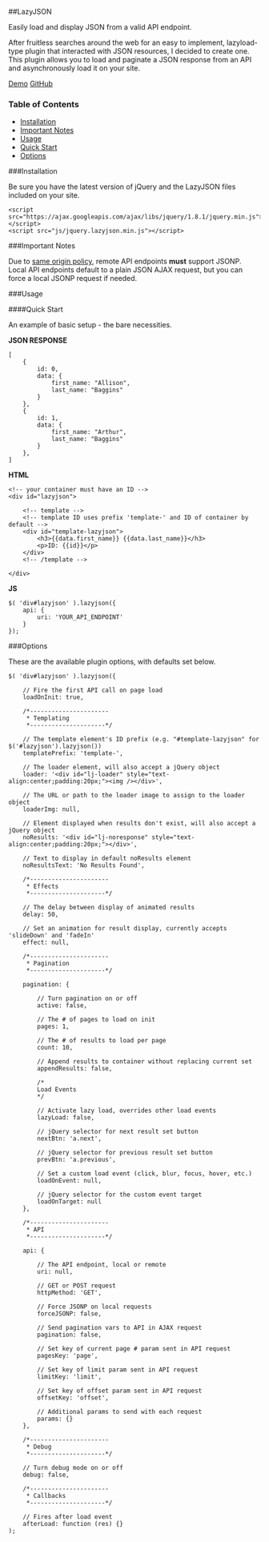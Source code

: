 ##LazyJSON

Easily load and display JSON from a valid API endpoint.

After fruitless searches around the web for an easy to implement, lazyload-type plugin that interacted with JSON resources, I decided to create one. This plugin allows you to load and paginate a JSON response from an API and asynchronously load it on your site.

<a class="btn large" href="http://rpnzl.com/jquery/lazyjson/demo">Demo</a>
<a class="btn large" href="https://github.com/rpnzl/jquery-lazyjson">GitHub</a>

### Table of Contents

<div class="toc">
	<ul>
		<li>
			<a href="#installation">Installation</a>
		</li>
		<li>
			<a href="#important">Important Notes</a>
		</li>
		<li>
			<a href="#usage">Usage</a>
		</li>
		<li>
			<a href="#usage-quickstart">Quick Start</a>
		</li>
		<li>
			<a href="#options">Options</a>
		</li>
	</ul>
</div>

###Installation<a id="installation"/>

Be sure you have the latest version of jQuery and the LazyJSON files included on your site.

	<script src="https://ajax.googleapis.com/ajax/libs/jquery/1.8.1/jquery.min.js"></script>
    <script src="js/jquery.lazyjson.min.js"></script>


###Important Notes<a id="important"/>

Due to <a href="http://en.wikipedia.org/wiki/Same_origin_policy" target="_blank">same origin policy</a>, remote API endpoints **must** support JSONP. Local API endpoints default to a plain JSON AJAX request, but you can force a local JSONP request if needed.


###Usage<a id="usage"/>

####Quick Start<a id="usage-quickstart"/>

An example of basic setup - the bare necessities.

**JSON RESPONSE**

	[
		{
			id: 0,
			data: {
				first_name: "Allison",
				last_name: "Baggins"
			}
		},
		{
			id: 1,
			data: {
				first_name: "Arthur",
				last_name: "Baggins"
			}
		},
	]

**HTML**

	<!-- your container must have an ID -->
	<div id="lazyjson">
	
		<!-- template -->
		<!-- template ID uses prefix 'template-' and ID of container by default -->
		<div id="template-lazyjson">
			<h3>{{data.first_name}} {{data.last_name}}</h3>
			<p>ID: {{id}}</p>
		</div>
		<!-- /template -->

	</div>

**JS**

	$( 'div#lazyjson' ).lazyjson({
		api: {
			uri: 'YOUR_API_ENDPOINT'
		}
	});


###Options<a id="options"/>

These are the available plugin options, with defaults set below.

	$( 'div#lazyjson' ).lazyjson({
		
		// Fire the first API call on page load
		loadOnInit: true,

		/*----------------------
		 * Templating
		 *---------------------*/
		
		// The template element's ID prefix (e.g. "#template-lazyjson" for $('#lazyjson').lazyjson())
		templatePrefix: 'template-',
		
		// The loader element, will also accept a jQuery object
		loader: '<div id="lj-loader" style="text-align:center;padding:20px;"><img /></div>',
		
		// The URL or path to the loader image to assign to the loader object
		loaderImg: null,

		// Element displayed when results don't exist, will also accept a jQuery object
		noResults: '<div id="lj-noresponse" style="text-align:center;padding:20px;"></div>',
		
		// Text to display in default noResults element
		noResultsText: 'No Results Found',
		
		/*----------------------
		 * Effects
		 *---------------------*/

		// The delay between display of animated results
		delay: 50,
		
		// Set an animation for result display, currently accepts 'slideDown' and 'fadeIn'
		effect: null,
		
		/*----------------------
		 * Pagination
		 *---------------------*/

		pagination: {
			
			// Turn pagination on or off
			active: false,
			
			// The # of pages to load on init
			pages: 1,
			
			// The # of results to load per page
			count: 10,
			
			// Append results to container without replacing current set
			appendResults: false,
			
			/*
			Load Events
			*/
			
			// Activate lazy load, overrides other load events
			lazyLoad: false,
			
			// jQuery selector for next result set button
			nextBtn: 'a.next',
			
			// jQuery selector for previous result set button
			prevBtn: 'a.previous',
			
			// Set a custom load event (click, blur, focus, hover, etc.)
			loadOnEvent: null,
			
			// jQuery selector for the custom event target
			loadOnTarget: null
		},
		
		/*----------------------
		 * API
		 *---------------------*/

		api: {
			
			// The API endpoint, local or remote
			uri: null,
			
			// GET or POST request
			httpMethod: 'GET',

			// Force JSONP on local requests
			forceJSONP: false,
			
			// Send pagination vars to API in AJAX request
			pagination: false,
			
			// Set key of current page # param sent in API request
			pagesKey: 'page',
			
			// Set key of limit param sent in API request
			limitKey: 'limit',
			
			// Set key of offset param sent in API request
			offsetKey: 'offset',

			// Additional params to send with each request
			params: {}
		},

		/*----------------------
		 * Debug
		 *---------------------*/

		// Turn debug mode on or off
		debug: false,
		
		/*----------------------
		 * Callbacks
		 *---------------------*/
		
		// Fires after load event
		afterLoad: function (res) {}
	);